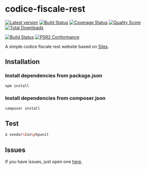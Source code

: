 # codice-fiscale-rest

[![Latest version][ico-version]][link-packagist]
[![Build Status][ico-travis]][link-travis]
[![Coverage Status][ico-scrutinizer]][link-scrutinizer]
[![Quality Score][ico-code-quality]][link-code-quality]
[![Total Downloads][ico-downloads]][link-downloads]

[![Build Status][ico-phpeye]][link-phpeye]
[![PSR2 Conformance][ico-styleci]][link-styleci]

A simple codice fiscale rest website based on [Silex](http://silex.sensiolabs.org/).


Installation
------------

### Install dependencies from package.json

``` bash
npm install
```


### Install dependencies from composer.json

``` bash
composer install
```


Test
----

``` bash
$ vendor\bin\phpunit
```


Issues
-------

If you have issues, just open one [here](https://github.com/DavidePastore/codice-fiscale-rest/issues).



[ico-version]: https://img.shields.io/packagist/v/DavidePastore/codice-fiscale-rest.svg?style=flat-square
[ico-travis]: https://travis-ci.org/DavidePastore/codice-fiscale-rest.svg?branch=master
[ico-scrutinizer]: https://img.shields.io/scrutinizer/coverage/g/DavidePastore/codice-fiscale-rest.svg?style=flat-square
[ico-code-quality]: https://img.shields.io/scrutinizer/g/davidepastore/codice-fiscale-rest.svg?style=flat-square
[ico-downloads]: https://img.shields.io/packagist/dt/DavidePastore/codice-fiscale-rest.svg?style=flat-square
[ico-phpeye]: http://php-eye.com/badge/DavidePastore/codice-fiscale-rest/tested.svg?style=flat-square
[ico-styleci]: https://styleci.io/repos/47505745/shield

[link-packagist]: https://packagist.org/packages/DavidePastore/codice-fiscale-rest
[link-travis]: https://travis-ci.org/DavidePastore/codice-fiscale-rest
[link-scrutinizer]: https://scrutinizer-ci.com/g/DavidePastore/codice-fiscale-rest/code-structure
[link-code-quality]: https://scrutinizer-ci.com/g/DavidePastore/codice-fiscale-rest
[link-downloads]: https://packagist.org/packages/DavidePastore/codice-fiscale-rest
[link-phpeye]: http://php-eye.com/package/DavidePastore/codice-fiscale-rest
[link-styleci]: https://styleci.io/repos/47505745/
